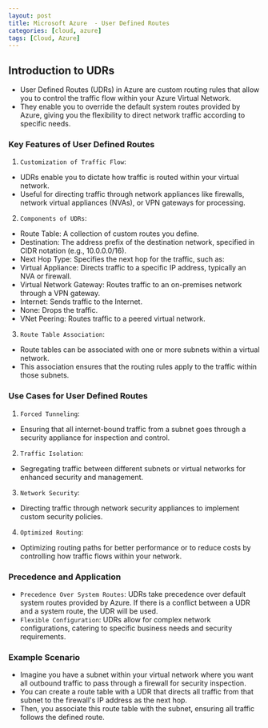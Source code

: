 ```yaml
---
layout: post
title: Microsoft Azure  - User Defined Routes
categories: [cloud, azure]
tags: [Cloud, Azure]
---
```


## Introduction to UDRs
- User Defined Routes (UDRs) in Azure are custom routing rules that allow you to control the traffic flow within your Azure Virtual Network. 
- They enable you to override the default system routes provided by Azure, giving you the flexibility to direct network traffic according to specific needs. 

### Key Features of User Defined Routes
1. `Customization of Traffic Flow`:
- UDRs enable you to dictate how traffic is routed within your virtual network.
- Useful for directing traffic through network appliances like firewalls, network virtual appliances (NVAs), or VPN gateways for processing.

2. `Components of UDRs`:
- Route Table: A collection of custom routes you define.
- Destination: The address prefix of the destination network, specified in CIDR notation (e.g., 10.0.0.0/16).
- Next Hop Type: Specifies the next hop for the traffic, such as:
- Virtual Appliance: Directs traffic to a specific IP address, typically an NVA or firewall.
- Virtual Network Gateway: Routes traffic to an on-premises network through a VPN gateway.
- Internet: Sends traffic to the Internet.
- None: Drops the traffic.
- VNet Peering: Routes traffic to a peered virtual network.

3. `Route Table Association`:
- Route tables can be associated with one or more subnets within a virtual network.
- This association ensures that the routing rules apply to the traffic within those subnets.

### Use Cases for User Defined Routes
1. `Forced Tunneling`:
- Ensuring that all internet-bound traffic from a subnet goes through a security appliance for inspection and control.
2. `Traffic Isolation`:
- Segregating traffic between different subnets or virtual networks for enhanced security and management.
3. `Network Security`:
- Directing traffic through network security appliances to implement custom security policies.
4. `Optimized Routing`:
- Optimizing routing paths for better performance or to reduce costs by controlling how traffic flows within your network.

### Precedence and Application
- `Precedence Over System Routes`: UDRs take precedence over default system routes provided by Azure. If there is a conflict between a UDR and a system route, the UDR will be used.
- `Flexible Configuration`: UDRs allow for complex network configurations, catering to specific business needs and security requirements.

### Example Scenario
- Imagine you have a subnet within your virtual network where you want all outbound traffic to pass through a firewall for security inspection. 
- You can create a route table with a UDR that directs all traffic from that subnet to the firewall's IP address as the next hop. 
- Then, you associate this route table with the subnet, ensuring all traffic follows the defined route.

